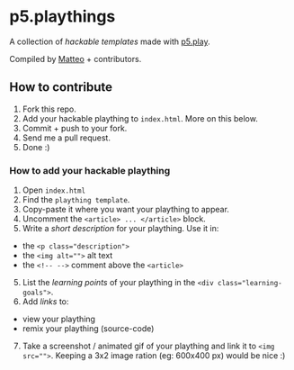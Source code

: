 # p5.playthings

A collection of _hackable templates_ made with [p5.play](http://p5play.molleindustria.org/).

Compiled by [Matteo](https://twitter.com/@baddeo) + contributors.

## How to contribute

1. Fork this repo.
2. Add your hackable plaything to `index.html`. More on this below.
3. Commit + push to your fork.
4. Send me a pull request.
5. Done :)

### How to add your hackable plaything

1. Open `index.html`
2. Find the `plaything template`.
3. Copy-paste it where you want your plaything to appear.
3. Uncomment the `<article> ... </article>` block.
4. Write a *short description* for your plaything. Use it in:

  - the `<p class="description">`
  - the `<img alt="">` alt text
  - the `<!-- -->` comment above the `<article>`
5. List the *learning points* of your plaything in the `<div class="learning-goals">`.
6. Add *links* to:

  - view your plaything
  - remix your plaything (source-code)
7. Take a screenshot / animated gif of your plaything and link it to `<img src="">`. Keeping a 3x2 image ration (eg: 600x400 px) would be nice :)


<!--
## TODO

- responsive jumbotron
- responsive paddings
-->
